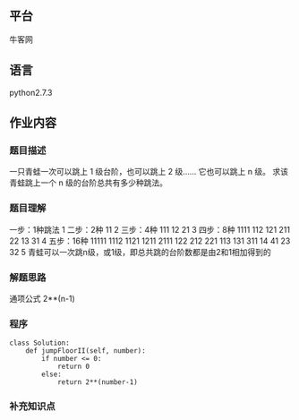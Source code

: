 ## 平台
牛客网

## 语言
python2.7.3

## 作业内容

### 题目描述
一只青蛙一次可以跳上 1 级台阶，也可以跳上 2 级…… 它也可以跳上 n 级。
求该青蛙跳上一个 n 级的台阶总共有多少种跳法。



### 题目理解
一步：1种跳法   1
二步：2种       11    2
三步：4种       111     12      21      3
四步：8种       1111    112     121     211     22      13      31      4
五步：16种       11111   1112    1121    1211    2111    122     212     221
                113     131     311     14      41      23      32      5
青蛙可以一次跳n级，或1级，即总共跳的台阶数都是由2和1相加得到的


### 解题思路
通项公式 2**(n-1)


### 程序
    class Solution:
        def jumpFloorII(self, number):
            if number <= 0:
                return 0
            else:
                return 2**(number-1)


### 补充知识点
